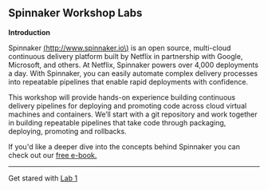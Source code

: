 ## Spinnaker Workshop Labs

**Introduction**


Spinnaker [\(http://www.spinnaker.io\)](https://qconsf.com/sf2017/workshop/%28http://www.spinnaker.io%29) is an open source, multi-cloud continuous delivery platform built by Netflix in partnership with Google, Microsoft, and others. At Netflix, Spinnaker powers over 4,000 deployments a day. With Spinnaker, you can easily automate complex delivery processes into repeatable pipelines that enable rapid deployments with confidence.

This workshop will provide hands-on experience building continuous delivery pipelines for deploying and promoting code across cloud virtual machines and containers. We’ll start with a git repository and work together in building repeatable pipelines that take code through packaging, deploying, promoting and rollbacks.

If you'd like a deeper dive into the concepts behind Spinnaker you can check out our [free e-book. ](https://www.spinnaker.io/ebook)

---

Get stared with [Lab 1](/lab-1.md)


